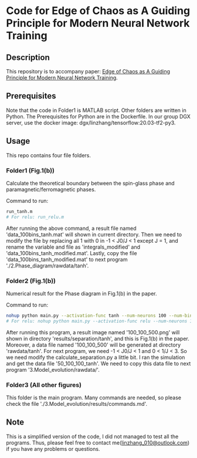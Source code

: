 # Code for Edge of Chaos as A Guiding Principle for Modern Neural Network Training

## Description

This repository is to accompany paper: [Edge of Chaos as A Guiding Principle for Modern Neural Network Training](https://arxiv.org/abs/2107.09437).

## Prerequisites

Note that the code in Folder1 is MATLAB script. Other folders are written in Python. The Prerequisites for Python are in the Dockerfile. In our group DGX server, use the docker image: dgx/linzhang/tensorflow:20.03-tf2-py3.

## Usage

This repo contains four file folders.

### Folder1 (Fig.1(b))

Calculate the theoretical boundary between the spin-glass phase and paramagnetic/ferromagnetic phases.

Command to run:

```bash
run_tanh.m
# For relu: run_relu.m
```

After running the above command, a result file named 'data_100bins_tanh.mat' will shown in current directory. Then we need to modify the file by replacing all 1 with 0 in -1 < J0/J < 1 except J = 1, and rename the variable and file as 'integrals_modified' and 'data_100bins_tanh_modified.mat'. Lastly, copy the file 'data_100bins_tanh_modified.mat' to next program './2.Phase_diagram/rawdata/tanh'.

### Folder2 (Fig.1(b))

Numerical result for the Phase diagram in Fig.1(b) in the paper.

Command to run:

```bash
nohup python main.py --activation-func tanh --num-neurons 100 --num-bins 100 --num-iter 500 &> out/tanh/100_100_500 &
# For relu: nohup python main.py --activation-func relu --num-neurons 100 --num-bins 100 --num-iter 100 &> out/relu/100_100_100 &
```

After running this program, a result image named '100_100_500.png' will shown in directory 'results/separation/tanh', and this is Fig.1(b) in the paper. Moreover, a data file named '100_100_500' will be generated at directory 'rawdata/tanh'. For next program, we need -1 < J0/J < 1 and 0 < 1/J < 3. So we need modify the calculate_separation.py a little bit. I ran the simulation and get the data file '50_100_100_tanh'. We need to copy this data file to next program '3.Model_evolution/rawdata/'.

### Folder3 (All other figures)

This folder is the main program. Many commands are needed, so please check the file './3.Model_evolution/results/commands.md'.

## Note

This is a simplified version of the code, I did not managed to test all the programs. Thus, please feel free to contact me(linzhang_010@outlook.com) if you have any problems or questions.
